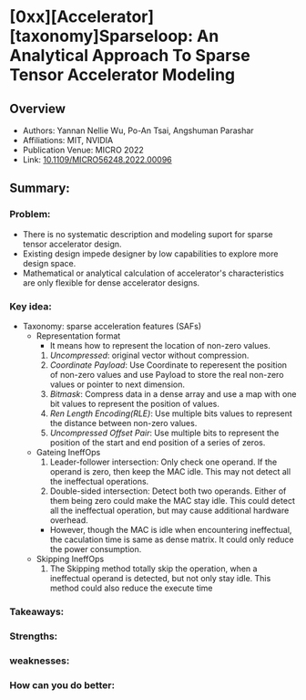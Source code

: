 # [0xx][Accelerator][taxonomy]Sparseloop: An Analytical Approach To Sparse Tensor Accelerator Modeling
## Overview
* Authors: Yannan Nellie Wu, Po-An Tsai, Angshuman Parashar
* Affiliations: MIT, NVIDIA
* Publication Venue: MICRO 2022
* Link: [10.1109/MICRO56248.2022.00096](http://sparseloop.mit.edu/documents/2022-micro-sparseloop.pdf)
## Summary: 
### Problem:
- There is no systematic description and modeling suport for sparse tensor accelerator design.
- Existing design impede designer by low capabilities to explore more design space.
- Mathematical or analytical calculation of accelerator's characteristics are only flexible for dense accelerator designs.

### Key idea: 
- Taxonomy: sparse acceleration features (SAFs)
    - Representation format
        - It means how to represent the location of non-zero values. 
        1. *Uncompressed*: original vector without compression.
        2. *Coordinate Payload*: Use Coordinate to reperesent the position of non-zero values and use Payload to store the real non-zero values or pointer to next dimension.
        3. *Bitmask*: Compress data in a dense array and use a map with one bit values to represent the position of values.
        4. *Ren Length Encoding(RLE)*: Use multiple bits values to represent the distance between non-zero values.
        5. *Uncompressed Offset Pair*: Use multiple bits to represent the position of the start and end position of a series of zeros.
    - Gateing IneffOps
        1. Leader-follower intersection: Only check one operand. If the operand is zero, then keep the MAC idle. This may not detect all the ineffectual operations.
        2. Double-sided intersection: Detect both two operands. Either of them being zero could make the MAC stay idle. This could detect all the ineffectual operation, but may cause additional hardware overhead.
        - However, though the MAC is idle when encountering ineffectual, the caculation time is same as dense matrix. It could only reduce the power consumption.
    - Skipping IneffOps 
        1. The Skipping method totally skip the operation, when a ineffectual operand is detected, but not only stay idle. This method could also reduce the execute time 
### Takeaways: 
### Strengths: 
### weaknesses: 
### How can you do better: